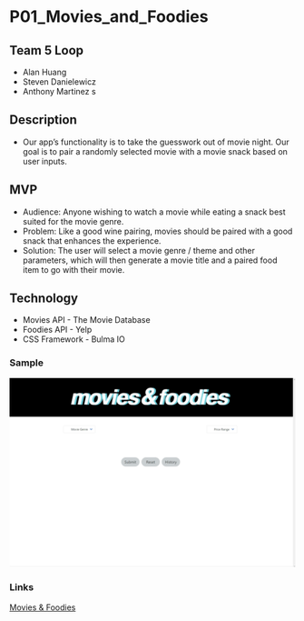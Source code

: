 # P01_Movies_and_Foodies

## Team 5 Loop
- Alan Huang 
- Steven Danielewicz 
- Anthony Martinez s

## Description
- Our app’s functionality is to take the guesswork out of movie night. Our goal is to pair a randomly selected movie with a movie snack based on user inputs.

## MVP 
- Audience: Anyone wishing to watch a movie while eating a snack best suited for the movie genre.
- Problem: Like a good wine pairing, movies should be paired with a good snack that enhances the experience.
- Solution: The user will select a movie genre / theme and other parameters, which will then generate a movie title and a paired food item to go with their movie.

## Technology
- Movies API - The Movie Database
- Foodies API - Yelp
- CSS Framework - Bulma IO

### Sample
![gif of app](./assets/images/screen.gif)

### Links
[Movies & Foodies](https://ahuang23.github.io/P01_Movies_and_Foodies/)
